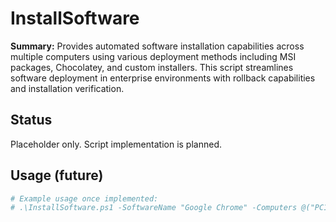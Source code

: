 # InstallSoftware

**Summary:** Provides automated software installation capabilities across multiple computers using various deployment methods including MSI packages, Chocolatey, and custom installers. This script streamlines software deployment in enterprise environments with rollback capabilities and installation verification.

## Status
Placeholder only. Script implementation is planned.

## Usage (future)
```powershell
# Example usage once implemented:
# .\InstallSoftware.ps1 -SoftwareName "Google Chrome" -Computers @("PC1","PC2") -Method "Chocolatey"
```